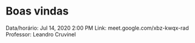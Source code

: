 # Boas vindas

Data/horário: Jul 14, 2020 2:00 PM
Link: meet.google.com/xbz-kwqx-rad
Professor: Leandro Cruvinel